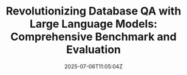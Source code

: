 ---
title: "Revolutionizing Database QA with Large Language Models: Comprehensive Benchmark and Evaluation"
authors:
- Yihang Zheng
- Bo Li
- Zhenghao Lin
- Yi Luo
- Xuanhe Zhou
- Chen Lin
- Guoliang Li
- Jinsong Su
author_notes:
- 
- 
- 
- 
- 
- 
- 
- 
date: "2025-07-06T11:05:04Z"
publishDate: "2025-07-06T11:05:04Z"
publication_types: [direction7]
publication: "**In Proceedings of KDD 2025 Datasets and Benchmarks Track 2025.** (CCF-A类)"
---
